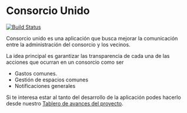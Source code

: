 # Consorcio Unido

[![Build Status](https://travis-ci.org/fbritez/consorcio-unido.svg?branch=main)](https://travis-ci.org/fbritez/consorcio-unido)

Consorcio unido es una aplicación que busca mejorar la comunicación entre la administración del consorcio y los vecinos.

La idea principal es garantizar las transparencia de cada una de las acciones que ocurran en un consorcio como ser

* Gastos comunes.
* Gestión de espacios comunes
* Notificaciones generales


Si te interesa estar al tanto del desarrollo de la aplicación podes hacerlo desde nuestro [Tablero de avances del proyecto](https://trello.com/b/8gd8AhAh/consorciounido).
